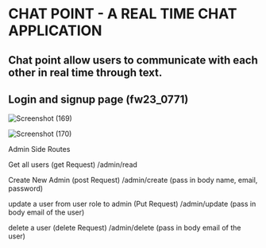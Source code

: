 <h1>CHAT POINT - A REAL TIME CHAT APPLICATION</h1>

<h2>Chat point allow users to communicate with each other in real time through text.<h2>

<h2>Login and signup page (fw23_0771)</h2>

![Screenshot (169)](https://user-images.githubusercontent.com/115460277/228591020-10c879b9-70c7-4e5a-ad99-d42cabd3ab08.png)


![Screenshot (170)](https://user-images.githubusercontent.com/115460277/228591042-a572a6da-fc82-4e3c-a370-daac82fc5300.png)

Admin Side Routes 

Get all users (get Request)
/admin/read

Create New Admin  (post Request)
/admin/create (pass in body name, email, password)

update a user from user role to admin (Put Request)
/admin/update (pass in body email of the user)

delete a user (delete Request)
/admin/delete  (pass in body email of the user)
